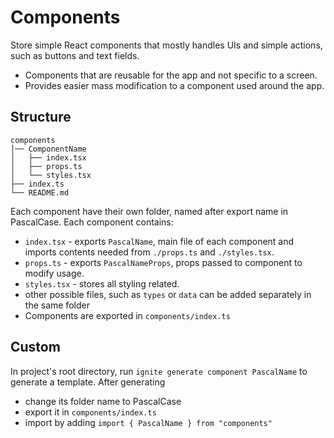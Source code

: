 # Components

Store simple React components that mostly handles UIs and simple actions, such as buttons and text fields.

- Components that are reusable for the app and not specific to a screen.
- Provides easier mass modification to a component used around the app.

## Structure

```
components
│── ComponentName
│   ├── index.tsx
│   ├── props.ts
│   └── styles.tsx
├── index.ts
└── README.md
```

Each component have their own folder, named after export name in PascalCase. Each component contains:

- `index.tsx` - exports `PascalName`, main file of each component and imports contents needed from `./props.ts` and `./styles.tsx`.
- `props.ts` - exports `PascalNameProps`, props passed to component to modify usage.
- `styles.tsx` - stores all styling related.
- other possible files, such as `types` or `data` can be added separately in the same folder
- Components are exported in `components/index.ts`

## Custom

In project's root directory, run `ignite generate component PascalName` to generate a template. After generating

- change its folder name to PascalCase
- export it in `components/index.ts`
- import by adding `import { PascalName } from "components"`
